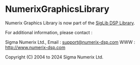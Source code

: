 # NumerixGraphicsLibrary

Numerix Graphics Library is now part of the [SigLib DSP Library](https://github.com/Numerix-DSP/siglib).

For additional information, please contact :

Sigma Numerix Ltd.,
Email : support@numerix-dsp.com
WWW : http://www.numerix-dsp.com

Copyright (C) 2004 to 2024 Sigma Numerix Ltd.

